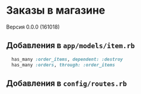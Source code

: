 Заказы в магазине
=================

Версия 0.0.0 (161018)

Добавления в `app/models/item.rb`
---------------------------------

```ruby
  has_many :order_items, dependent: :destroy
  has_many :orders, through: :order_items
```

Добавления в `config/routes.rb`
-------------------------------


